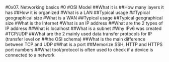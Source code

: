 #0x07. Networking basics #0
#OSI Model
##What it is
##How many layers it has
##How it is organized
#What is a LAN
##Typical usage
##Typical geographical size
#What is a WAN
##Typical usage
##Typical geographical size
#What is the Internet
#What is an IP address
##What are the 2 types of IP address
##What is localhost
##What is a subnet
#Why IPv6 was created
#TCP/UDP
##What are the 2 mainly used data transfer protocols for IP (transfer level on ##the OSI schema)
##What is the main difference between TCP and UDP
#What is a port
##Memorize SSH, HTTP and HTTPS port numbers
##What tool/protocol is often used to check if a device is connected to a network